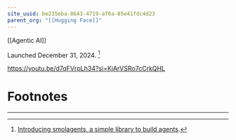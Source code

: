 ```yaml
---
site_uuid: be235eba-8643-4719-af6a-85e41fdc4d23
parent_org: "[[Hugging Face]]"
---
```


[[Agentic AI]]

Launched December 31, 2024. [^1]

https://youtu.be/d7qFVrpLh34?si=KjArVSRo7cCrkQHL


# Footnotes
***
[^1]: [Introducing smolagents, a simple library to build agents](https://huggingface.co/blog/smolagents). 
